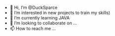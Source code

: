 - 👋 Hi, I’m @DuckSparce
- 👀 I’m interested in new projects to train my skills)
- 🌱 I’m currently learning JAVA
- 💞️ I’m looking to collaborate on ...
- 📫 How to reach me ...

<!---
DuckSparce/DuckSparce is a ✨ special ✨ repository because its `README.md` (this file) appears on your GitHub profile.
You can click the Preview link to take a look at your changes.
--->
